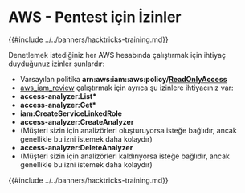 # AWS - Pentest için İzinler

{{#include ../../banners/hacktricks-training.md}}

Denetlemek istediğiniz her AWS hesabında çalıştırmak için ihtiyaç duyduğunuz izinler şunlardır:

- Varsayılan politika **arn:aws:iam::aws:policy/**[**ReadOnlyAccess**](https://us-east-1.console.aws.amazon.com/iam/home#/policies/arn:aws:iam::aws:policy/ReadOnlyAccess)
- [aws_iam_review](https://github.com/carlospolop/aws_iam_review) çalıştırmak için ayrıca şu izinlere ihtiyacınız var:
- **access-analyzer:List\***
- **access-analyzer:Get\***
- **iam:CreateServiceLinkedRole**
- **access-analyzer:CreateAnalyzer**
- (Müşteri sizin için analizörleri oluşturuyorsa isteğe bağlıdır, ancak genellikle bu izni istemek daha kolaydır)
- **access-analyzer:DeleteAnalyzer**
- (Müşteri sizin için analizörleri kaldırıyorsa isteğe bağlıdır, ancak genellikle bu izni istemek daha kolaydır)

{{#include ../../banners/hacktricks-training.md}}
